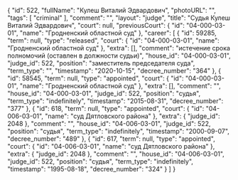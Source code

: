 {
    "id": 522,
    "fullName": "Кулеш Виталий Эдвардович",
    "photoURL": "",
    "tags": [
        "criminal"
    ],
    "comment": "",
    "layout": "judge",
    "title": "Судья Кулеш Виталий Эдвардович",
    "court": null,
    "previousCourt": {
        "id": "04-000-03-01",
        "name": "Гродненский областной суд"
    },
    "career": [
        {
            "id": 59285,
            "term": null,
            "type": "released",
            "court": {
                "id": "04-000-03-01",
                "name": "Гродненский областной суд"
            },
            "extra": [],
            "comment": "истечение срока полномочий (оставлен в должности судьи)",
            "house_id": "04-000-03-01",
            "judge_id": 522,
            "position": "заместитель председателя суда",
            "term_type": "",
            "timestamp": "2020-10-15",
            "decree_number": "364"
        },
        {
            "id": 58545,
            "term": null,
            "type": "appointed",
            "court": {
                "id": "04-000-03-01",
                "name": "Гродненский областной суд"
            },
            "extra": [],
            "comment": "",
            "house_id": "04-000-03-01",
            "judge_id": 522,
            "position": "судья",
            "term_type": "indefinitely",
            "timestamp": "2015-08-31",
            "decree_number": "377"
        },
        {
            "id": 618,
            "term": null,
            "type": "appointed",
            "court": {
                "id": "04-006-03-01",
                "name": "суд Дятловского района"
            },
            "extra": {
                "judge_id": 2048
            },
            "comment": "",
            "house_id": "04-006-03-01",
            "judge_id": 522,
            "position": "судья",
            "term_type": "indefinitely",
            "timestamp": "2000-09-07",
            "decree_number": "489"
        },
        {
            "id": 617,
            "term": null,
            "type": "appointed",
            "court": {
                "id": "04-006-03-01",
                "name": "суд Дятловского района"
            },
            "extra": {
                "judge_id": 2048
            },
            "comment": "",
            "house_id": "04-006-03-01",
            "judge_id": 522,
            "position": "судья",
            "term_type": "indefinitely",
            "timestamp": "1995-08-18",
            "decree_number": "324"
        }
    ]
}